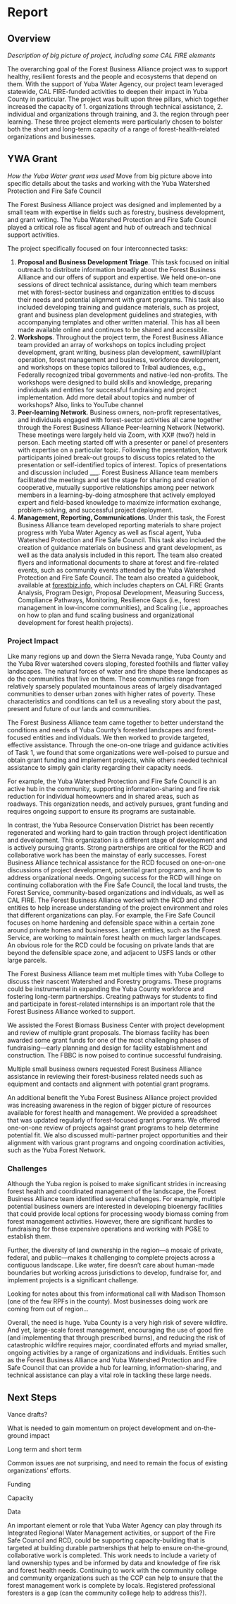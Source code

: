 # Report

## Overview
*Description of big picture of project, including some CAL FIRE elements* 

The overarching goal of the Forest Business Alliance project was to support healthy, resilient forests and the people and ecosystems that depend on them. With the support of Yuba Water Agency, our project team leveraged statewide, CAL FIRE-funded activities to deepen their impact in Yuba County in particular. The project was built upon three pillars, which together increased the capacity of 1. organizations through technical assistance, 2. individual and organizations through training, and 3. the region through peer learning. These three project elements were particularly chosen to bolster both the short and long-term capacity of a range of forest-health-related organizations and businesses.

## YWA Grant
*How the Yuba Water grant was used* 
Move from big picture above into specific details about the tasks and working with the Yuba Watershed Protection and Fire Safe Council

The Forest Business Alliance project was designed and implemented by a small team with expertise in fields such as forestry, business development, and grant writing. The Yuba Watershed Protection and Fire Safe Council played a critical role as fiscal agent and hub of outreach and technical support activities. 

The project specifically focused on four interconnected tasks: 

1. **Proposal and Business Development Triage**. This task focused on initial outreach to distribute information broadly about the Forest Business Alliance and our offers of support and expertise. We held one-on-one sessions of direct technical assistance, during which team members met with forest-sector business and organization entities to discuss their needs and potential alignment with grant programs. This task also included developing training and guidance materials, such as project, grant and business plan development guidelines and strategies, with accompanying templates and other written material. This has all been made available online and continues to be shared and accessible.   
2. **Workshops**. Throughout the project term, the Forest Business Alliance team provided an array of workshops on topics including project development, grant writing, business plan development, sawmill/plant operation, forest management and business, workforce development, and workshops on these topics tailored to Tribal audiences, e.g., Federally recognized tribal governments and native-led non-profits. The workshops were designed to build skills and knowledge, preparing individuals and entities for successful fundraising and project implementation. Add more detail about topics and number of workshops? Also, links to YouTube channel
3. **Peer-learning Network**. Business owners, non-profit representatives, and individuals engaged with forest-sector activities all came together through the Forest Business Alliance Peer-learning Network (Network). These meetings were largely held via Zoom, with XX\# (two?) held in person. Each meeting started off with a presenter or panel of presenters with expertise on a particular topic. Following the presentation, Network participants joined break-out groups to discuss topics related to the presentation or self-identified topics of interest. Topics of presentations and discussion included \_\__. Forest Business Alliance team members facilitated the meetings and set the stage for sharing and creation of cooperative, mutually supportive relationships among peer network members in a learning-by-doing atmosphere that actively employed expert and field-based knowledge to maximize information exchange, problem-solving, and successful project deployment. 
4. **Management, Reporting, Communications**. Under this task, the Forest Business Alliance team developed reporting materials to share project progress with Yuba Water Agency as well as fiscal agent, Yuba Watershed Protection and Fire Safe Council. This task also included the creation of guidance materials on business and grant development, as well as the data analysis included in this report. The team also created flyers and informational documents to share at forest and fire-related events, such as community events attended by the Yuba Watershed Protection and Fire Safe Council. The team also created a guidebook, available at [forestbiz.info](https://forestbiz.info/intro.html), which includes chapters on CAL FIRE Grants Analysis, Program Design, Proposal Development, Measuring Success, Compliance Pathways, Monitoring, Resilience Gaps (i.e., forest management in low-income communities), and Scaling (i.e., approaches on how to plan and fund scaling business and organizational development for forest health projects).

### Project Impact 
Like many regions up and down the Sierra Nevada range, Yuba County and the Yuba River watershed covers sloping, forested foothills and flatter valley landscapes. The natural forces of water and fire shape these landscapes as do the communities that live on them. These communities range from relatively sparsely populated mountainous areas of largely disadvantaged communities to denser urban zones with higher rates of poverty. These characteristics and conditions can tell us a revealing story about the past, present and future of our lands and communities. 

The Forest Business Alliance team came together to better understand the conditions and needs of Yuba County’s forested landscapes and forest-focused entities and individuals. We then worked to provide targeted, effective assistance. Through the one-on-one triage and guidance activities of Task 1, we found that some organizations were well-poised to pursue and obtain grant funding and implement projects, while others needed technical assistance to simply gain clarity regarding their capacity needs. 

For example, the Yuba Watershed Protection and Fire Safe Council is an active hub in the community, supporting information-sharing and fire risk reduction for individual homeowners and in shared areas, such as roadways. This organization needs, and actively pursues, grant funding and requires ongoing support to ensure its programs are sustainable. 

In contrast, the Yuba Resource Conservation District has been recently regenerated and working hard to gain traction through project identification and development. This organization is a different stage of development and is actively pursuing grants. Strong partnerships are critical for the RCD and collaborative work has been the mainstay of early successes. Forest Business Alliance technical assistance for the RCD focused on one-on-one discussions of project development, potential grant programs, and how to address organizational needs. Ongoing success for the RCD will hinge on continuing collaboration with the Fire Safe Council, the local land trusts, the Forest Service, community-based organizations and individuals, as well as CAL FIRE. The Forest Business Alliance worked with the RCD and other entities to help increase understanding of the project environment and roles that different organizations can play. For example, the Fire Safe Council focuses on home hardening and defensible space within a certain zone around private homes and businesses. Larger entities, such as the Forest Service, are working to maintain forest health on much larger landscapes. An obvious role for the RCD could be focusing on private lands that are beyond the defensible space zone, and adjacent to USFS lands or other large parcels. 

The Forest Business Alliance team met multiple times with Yuba College to discuss their nascent Watershed and Forestry programs. These programs could be instrumental in expanding the Yuba County workforce and fostering long-term partnerships. Creating pathways for students to find and participate in forest-related internships is an important role that the Forest Business Alliance worked to support.

We assisted the Forest Biomass Business Center with project development and review of multiple grant proposals. The biomass facility has been awarded some grant funds for one of the most challenging phases of fundraising—early planning and design for facility establishment and construction. The FBBC is now poised to continue successful fundraising.  

Multiple small business owners requested Forest Business Alliance assistance in reviewing their forest-business related needs such as equipment and contacts and alignment with potential grant programs. 

An additional benefit the Yuba Forest Business Alliance project provided was increasing awareness in the region of bigger picture of resources available for forest health and management. We provided a spreadsheet that was updated regularly of forest-focused grant programs. We offered one-on-one review of projects against grant programs to help determine potential fit. We also discussed multi-partner project opportunities and their alignment with various grant programs and ongoing coordination activities, such as the Yuba Forest Network. 

### Challenges
Although the Yuba region is poised to make significant strides in increasing forest health and coordinated management of the landscape, the Forest Business Alliance team identified several challenges. For example, multiple potential business owners are interested in developing bioenergy facilities that could provide local options for processing woody biomass coming from forest management activities. However, there are significant hurdles to fundraising for these expensive operations and working with PG\&E to establish them. 

Further, the diversity of land ownership in the region—a mosaic of private, federal, and public—makes it challenging to complete projects across a contiguous landscape. Like water, fire doesn’t care about human-made boundaries but working across jurisdictions to develop, fundraise for, and implement projects is a significant challenge. 

Looking for notes about this from informational call with Madison Thomson (one of the few RPFs in the county). Most businesses doing work are coming from out of region…

Overall, the need is huge. Yuba County is a very high risk of severe wildfire. And yet, large-scale forest management, encouraging the use of good fire (and implementing that through prescribed burns), and reducing the risk of catastrophic wildfire requires major, coordinated efforts and myriad smaller, ongoing activities by a range of organizations and individuals. Entities such as the Forest Business Alliance and Yuba Watershed Protection and Fire Safe Council that can provide a hub for learning, information-sharing, and technical assistance can play a vital role in tackling these large needs. 

## Next Steps
Vance drafts?

What is needed to gain momentum on project development and on-the-ground impact

Long term and short term

Common issues are not surprising, and need to remain the focus of existing organizations’ efforts. 

Funding

Capacity 

Data

An important element or role that Yuba Water Agency can play through its Integrated Regional Water Management activities, or support of the Fire Safe Council and RCD, could be supporting capacity-building that is targeted at building durable partnerships that help to ensure on-the-ground, collaborative work is completed. This work needs to include a variety of land ownership types and be informed by data and knowledge of fire risk and forest health needs. Continuing to work with the community college and community organizations such as the CCP can help to ensure that the forest management work is complete by locals. Registered professional foresters is a gap (can the community college help to address this?). 